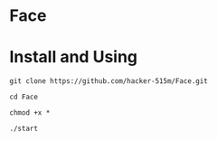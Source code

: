 # Face
# Install and Using 
```
git clone https://github.com/hacker-515m/Face.git
```
```
cd Face
```
```
chmod +x *
```
```
./start
```
